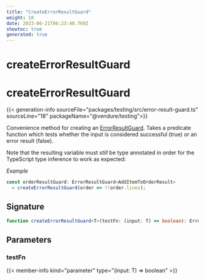 ```yaml
---
title: "CreateErrorResultGuard"
weight: 10
date: 2023-06-21T06:23:40.769Z
showtoc: true
generated: true
---
```

<!-- This file was generated from the Vendure source. Do not modify. Instead, re-run the "docs:build" script -->

# createErrorResultGuard
<div class="symbol">


# createErrorResultGuard

{{< generation-info sourceFile="packages/testing/src/error-result-guard.ts" sourceLine="18" packageName="@vendure/testing">}}

Convenience method for creating an <a href='/typescript-api/testing/error-result-guard#errorresultguard'>ErrorResultGuard</a>. Takes a predicate function which
tests whether the input is considered successful (true) or an error result (false).

Note that the resulting variable must _still_ be type annotated in order for the TypeScript
type inference to work as expected:

*Example*

```TypeScript
const orderResultGuard: ErrorResultGuard<AddItemToOrderResult>
  = createErrorResultGuard(order => !!order.lines);
```

## Signature

```TypeScript
function createErrorResultGuard<T>(testFn: (input: T) => boolean): ErrorResultGuard<T>
```
## Parameters

### testFn

{{< member-info kind="parameter" type="(input: T) =&#62; boolean" >}}

</div>
